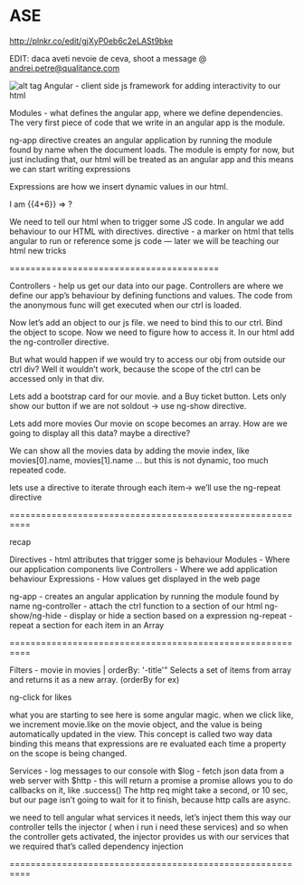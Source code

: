 # ASE
http://plnkr.co/edit/gjXyP0eb6c2eLASt9bke

EDIT: daca aveti nevoie de ceva, shoot a message @ andrei.petre@qualitance.com

![alt tag](https://upload.wikimedia.org/wikipedia/commons/thumb/c/ca/AngularJS_logo.svg/695px-AngularJS_logo.svg.png)
Angular - client side js framework for adding interactivity to our html

Modules - what defines the angular app, where we define dependencies. 
The very first piece of code that we write in an angular app is the module.

ng-app  directive creates an angular application by running the module found by name when the document loads. 
The module is empty for now, but just including that, our html will be treated as an angular app
and this means we can start writing expressions

Expressions are how we insert dynamic values in our html.

I am {{4+6}} => ?

We need to tell our html when to trigger some JS code. 
In angular we add behaviour to our HTML with directives. 
directive - a marker on html that tells angular to run or reference some js code — later we will be teaching our html new tricks 

========================================

Controllers - help us get our data into our page.
Controllers are where we define our app’s behaviour by defining functions and values.
The code from the anonymous func will get executed when our ctrl is loaded.

Now let’s add an object to our js file. we need to bind this to our ctrl.
Bind the object to scope. Now we need to figure how to access it. In our html
add the ng-controller directive.

But what would happen if we would try to access our obj from outside our ctrl div?
Well it wouldn’t work, because the scope of the ctrl can be accessed only in that div.

Lets add a bootstrap card for our movie. and a Buy ticket button.
Lets only show our button if we are not soldout -> use ng-show directive.

Lets add more movies
Our movie on scope becomes an array. How are we going to display all this data? maybe a directive?

We can show all the movies data by adding the movie index, like movies[0].name, movies[1].name ...
but this is not dynamic, too much repeated code.

lets use a directive to iterate through each item-> we’ll use the ng-repeat directive

==========================================================

recap

Directives - html  attributes that trigger some js behaviour
Modules - Where our application components live
Controllers - Where we add application behaviour
Expressions - How values get displayed in the web page

ng-app - creates an angular application by running the module found by name
ng-controller - attach the ctrl function to a section of our html
ng-show/ng-hide - display or hide a section based on a expression
ng-repeat - repeat a section for each item in an Array

==========================================================

Filters - movie in movies | orderBy: '-title'" 
Selects a set of items from array and returns it as a new array. (orderBy for ex)

ng-click for likes

what you are starting to see here is some angular magic. when we click like, we increment movie.like on the movie object,
and the value is being automatically updated in the view. This concept is called two way data binding
this means that expressions are re evaluated each time a property on the scope is being changed.

Services - log messages to our console with $log
	 - fetch json data from a web server with $http - this will return a promise
	   a promise allows you to do callbacks on it, like .success()
	   The http req might take a second, or 10 sec, but our page isn’t going to wait for it to finish, because http calls are async.

we need to tell angular what services it needs, let’s inject them
this way our controller tells the injector ( when i run i need these services) 
and so when the controller gets activated, the injector provides us with our services that we required
that’s called dependency injection

==========================================================



